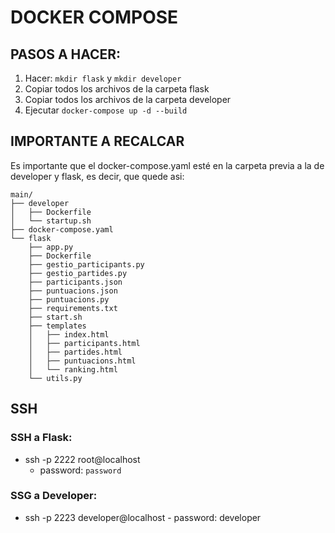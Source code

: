 # DOCKER COMPOSE

## PASOS A HACER:

1. Hacer: `mkdir flask` y `mkdir developer`
2. Copiar todos los archivos de la carpeta flask
3. Copiar todos los archivos de la carpeta developer
4. Ejecutar `docker-compose up -d --build`

## IMPORTANTE A RECALCAR

Es importante que el docker-compose.yaml esté en la carpeta previa a la de developer y flask, es decir, que quede asi:

```
main/
├── developer
│   ├── Dockerfile
│   └── startup.sh
├── docker-compose.yaml
└── flask
    ├── app.py
    ├── Dockerfile
    ├── gestio_participants.py
    ├── gestio_partides.py
    ├── participants.json
    ├── puntuacions.json
    ├── puntuacions.py
    ├── requirements.txt
    ├── start.sh
    ├── templates
    │   ├── index.html
    │   ├── participants.html
    │   ├── partides.html
    │   ├── puntuacions.html
    │   └── ranking.html
    └── utils.py
```

## SSH

### SSH a Flask:

- ssh -p 2222 root@localhost
    - password: `password`

### SSG a Developer:

- ssh -p 2223 developer@localhost
      - password: developer
